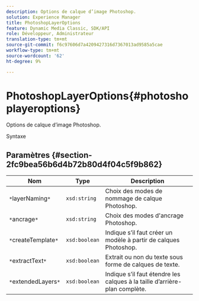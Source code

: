```yaml
---
description: Options de calque d’image Photoshop.
solution: Experience Manager
title: PhotoshopLayerOptions
feature: Dynamic Media Classic, SDK/API
role: Développeur, Administrateur
translation-type: tm+mt
source-git-commit: f6c97606d7a4209427316d7367013ad9585a5cae
workflow-type: tm+mt
source-wordcount: '62'
ht-degree: 9%

---
```



# PhotoshopLayerOptions{#photoshoplayeroptions}

Options de calque d’image Photoshop.

Syntaxe

## Paramètres {#section-2fc9bea56b6d4b72b80d4f04c5f9b862}

| Nom | Type | Description |
|---|---|---|
| `*`layerNaming`*` | `xsd:string` | Choix des modes de nommage de calque Photoshop. |
| `*`ancrage`*` | `xsd:string` | Choix des modes d&#39;ancrage Photoshop. |
| `*`createTemplate`*` | `xsd:boolean` | Indique s’il faut créer un modèle à partir de calques Photoshop. |
| `*`extractText`*` | `xsd:boolean` | Extrait ou non du texte sous forme de calques de texte. |
| `*`extendedLayers`*` | `xsd:boolean` | Indique s’il faut étendre les calques à la taille d’arrière-plan complète. |

